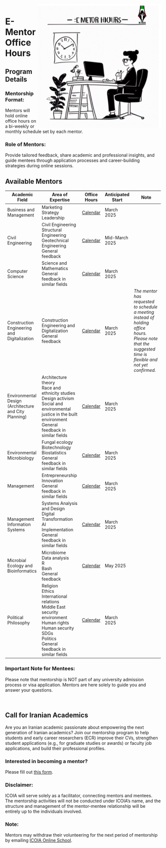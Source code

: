 <img src="ementoricoia.png" width="400" align="right">
<h1 id="title">E-Mentor Office Hours</h1>
<h2 id="details">Program Details</h2>
<p id="format">
<h3 id="format">Mentorship Format:</h3> Mentors will hold online office hours on a bi-weekly or monthly schedule set by each mentor.
</p>  
<p id="role">
<h3 id="role">Role of Mentors:</h3> Provide tailored feedback, share academic and professional insights, and guide mentees through application processes and career-building strategies during online sessions.
</p>

<h2 id="avail">Available Mentors</h2>

| Academic Field | Area of Expertise | Office Hours | Anticipated Start | Note |
|----------------|-------------------|--------------|-------------------|------|
| Business and Management | Marketing<br>Strategy<br>Leadership | [Calendar](https://calendar.google.com/calendar/embed?src=90975d2636ae55b0541d8243262c9a751a88772027307e20d16bf04497e4df09%40group.calendar.google.com&ctz=America%2FEdmonton=your_calendar_link) | March 2025 |
| Civil Engineering | Civil Engineering<br>Structural Engineering<br>Geotechnical Engineering<br>General feedback | [Calendar](https://calendar.google.com/calendar/embed?src=3a54587f746c9b493feb5ead8a50437e32b507a7aa29cb9ceab2ed7d7e2f9694%40group.calendar.google.com&ctz=America%2FEdmonton=your_calendar_link) | Mid-March 2025 |
| Computer Science | Science and Mathematics<br>General feedback in similar fields | [Calendar](https://calendar.google.com/calendar/embed?src=1373771b8eceaa3985646dcea580b3310dc2523bdaa5bb1133f10496830426ed%40group.calendar.google.com&ctz=America%2FEdmonton=your_calendar_link) | March 2025 |
| Construction Engineering and Digitalization | Construction Engineering and Digitalization<br>General feedback | [Calendar](https://calendar.google.com/calendar/embed?src=f51a1f5f7482d9adc6c9d3e77bf848021d160e5929fad01921d6f9fc06ea82c2%40group.calendar.google.com&ctz=America%2FEdmonton=your_calendar_link) | March 2025 | _The mentor has requested to schedule a meeting instead of holding office hours. Please note that the suggested time is flexible and not yet confirmed._ |
| Environmental Design (Architecture and City Planning) | Architecture theory<br>Race and ethnicity studies<br>Design activism<br>Social and environmental justice in the built environment<br>General feedback in similar fields | [Calendar](https://calendar.google.com/calendar/embed?src=27d647f9ebb4e1a4584024d4466544f51ed923315e7d39cba25e37ee4897da15%40group.calendar.google.com&ctz=America%2FEdmonton=your_calendar_link) | March 2025 |
| Environmental Microbiology | Fungal ecology<br>Biotechnology<br>Biostatistics<br>General feedback in similar fields | [Calendar](https://calendar.google.com/calendar/embed?src=4519002ac701d94e85cd26c031a8dfef907a7ea1d5d0959c273c8b2b9ed88d78%40group.calendar.google.com&ctz=America%2FEdmonton=your_calendar_link) | March 2025 |
| Management | Entrepreneurship<br>Innovation<br>General feedback in similar fields | [Calendar](https://calendar.google.com/calendar/embed?src=3d6a05e5627abc14369f2bdb4749977d44624f36c8d8d195beca42b47a50b381%40group.calendar.google.com&ctz=America%2FEdmonton=your_calendar_link) | March 2025 |
| Management Information Systems | Systems Analysis and Design<br>Digital Transformation<br>AI Implementation<br>General feedback in similar fields | [Calendar](https://calendar.google.com/calendar/embed?src=8cab5d0bf28494fe95bef64ffe50ed018520000723d451c02e8c2be40c04e8ae%40group.calendar.google.com&ctz=America%2FEdmonton=your_calendar_link) | March 2025 |
| Microbial Ecology and Bioinformatics | Microbiome<br>Data analysis<br>R<br>Bash<br>General feedback | [Calendar](https://calendar.google.com/calendar/embed?src=704b4476c2d9a3bf04b98ff6090c7daec315b278afdeca8f44d108ed390c167d%40group.calendar.google.com&ctz=America%2FEdmonton=your_calendar_link) | May 2025 |
| Political Philosophy | Religion<br>Ethics<br>International relations<br>Middle East security environment<br>Human rights<br>Human security<br>SDGs<br>Politics<br>General feedback in similar fields | [Calendar](https://calendar.google.com/calendar/embed?src=297019f91f7967a5c0fc2bc20c96f8e5786c38a8631ed985b4cccbf36a88742a%40group.calendar.google.com&ctz=America%2FEdmonton=your_calendar_link) | March 2025 |

<p id="mentees"> 
<h3 id="imp">Important Note for Mentees:</h3> Please note that mentorship is NOT part of any university admission process or visa application. Mentors are here solely to guide you and answer your questions.
</p>

<br>
<h2 id="call">Call for Iranian Academics</h2>

<p id="callText">
Are you an Iranian academic passionate about empowering the next generation of Iranian academics? Join our mentorship program to help students and early career researchers (ECR) improve their CVs, strengthen student applications (e.g., for graduate studies or awards) or faculty job applications, and build their professional profiles.
</p>

<p id="mentor">
<h3 id="mentorText">Interested in becoming a mentor?</h3> Please fill out <a href="https://forms.gle/BxQdRLpsPhzMFyok7">this form</a>.
</p>

<p id="disclaim">
<h3 id="disText">Disclaimer:</h3> ICOIA will serve solely as a facilitator, connecting mentors and mentees. The mentorship activities will not be conducted under ICOIA’s name, and the structure and management of the mentor-mentee relationship will be entirely up to the individuals involved.
</p>
<p id="note">
<h3 id="noteText">Note:</h3> Mentors may withdraw their volunteering for the next period of mentorship by emailing <a href="mailto:{{icoia.onlineschool@gmail.com}}">ICOIA Online School</a>.
</p>
